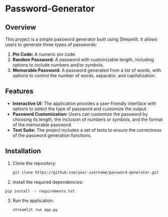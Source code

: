 # Password-Generator

## Overview

This project is a simple password generator built using Streamlit. It allows users to generate three types of passwords:

1. **Pin Code:** A numeric pin code.
2. **Random Password:** A password with customizable length, including options to include numbers and/or symbols.
3. **Memorable Password:** A password generated from a list of words, with options to control the number of words, separator, and capitalization.

## Features

- **Interactive UI:** The application provides a user-friendly interface with options to select the type of password and customize the output.
- **Password Customization:** Users can customize the password by choosing its length, the inclusion of numbers or symbols, and the format of the memorable password.
- **Test Suite:** The project includes a set of tests to ensure the correctness of the password generation functions.

## Installation

1. Clone the repository:

   ```bash
   git clone https://github.com/your-username/password-generator.git
   ```

2. Install the required dependencies:
 
  ```bash
  pip install -r requirements.txt
  ```

3. Run the application:
   
   ```bash
   streamlit run app.py
   

